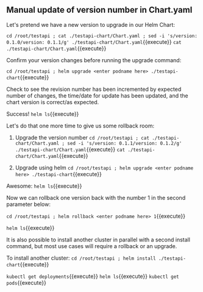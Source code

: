 ## Manual update of version number in Chart.yaml

Let's pretend we have a new version to upgrade in our Helm Chart:

`cd /root/testapi ; cat ./testapi-chart/Chart.yaml ; sed -i 's/version: 0.1.0/version: 0.1.1/g' ./testapi-chart/Chart.yaml`{{execute}}
`cat ./testapi-chart/Chart.yaml`{{execute}}

Confirm your version changes before running the upgrade command:

`cd /root/testapi ; helm upgrade <enter podname here> ./testapi-chart`{{execute}}

Check to see the revision number has been incremented by expected number of changes, 
the time/date for update has been updated, and the chart version is correct/as expected.

Success!
`helm ls`{{execute}}

Let's do that one more time to give us some rollback room:

1. Upgrade the version number
`cd /root/testapi ; cat ./testapi-chart/Chart.yaml ; sed -i 's/version: 0.1.1/version: 0.1.2/g' ./testapi-chart/Chart.yaml`{{execute}}
`cat ./testapi-chart/Chart.yaml`{{execute}}

2. Upgrade using helm
`cd /root/testapi ; helm upgrade <enter podname here> ./testapi-chart`{{execute}}

Awesome:
`helm ls`{{execute}}

Now we can rollback one version back with the number 1 in the second parameter below:

`cd /root/testapi ; helm rollback <enter podname here> 1`{{execute}}


`helm ls`{{execute}}

It is also possible to install another cluster in parallel with a second install command, but most use cases will require a rollback or an upgrade.

To install another cluster:
`cd /root/testapi ; helm install ./testapi-chart`{{execute}}

`kubectl get deployments`{{execute}}
`helm ls`{{execute}}
`kubectl get pods`{{execute}}





